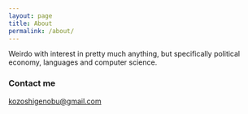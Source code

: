 ```yaml
---
layout: page
title: About
permalink: /about/
---
```

Weirdo with interest in pretty much anything, but specifically political economy, languages and computer science.

### Contact me

[kozoshigenobu@gmail.com](mailto:kozoshigenobu@gmail.com)
